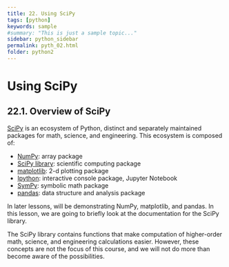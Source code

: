 ```yaml
---
title: 22. Using SciPy
tags: [python]
keywords: sample
#summary: "This is just a sample topic..."
sidebar: python_sidebar
permalink: pyth_02.html
folder: python2
---
```


# Using SciPy

## 22.1. Overview of SciPy

[SciPy](https://scipy.org/) is an ecosystem of Python, distinct and separately maintained packages for math, science, and engineering. This ecosystem is composed of:

- [NumPy](https://numpy.org/): array package
- [SciPy library](https://scipy.org/scipylib/index.html): scientific computing package
- [matplotlib](https://matplotlib.org/): 2-d plotting package
- [Ipython](https://ipython.org/): interactive console package, Jupyter Notebook
- [SymPy](https://www.sympy.org/en/index.html): symbolic math package
- [pandas](https://pandas.pydata.org/): data structure and analysis package

In later lessons, will be demonstrating NumPy, matplotlib, and pandas. In this lesson, we are going to briefly look at the documentation for the SciPy library.

The SciPy library contains functions that make computation of higher-order math, science, and engineering calculations easier. However, these concepts are not the focus of this course, and we will not do more than become aware of the possibilities.

